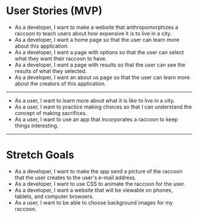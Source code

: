 # User Stories (MVP)

- As a developer, I want to make a website that anthropomorphizes a raccoon to teach users about how expensive it is to live in a city.
- As a developer, I want a home page so that the user can learn more about this application.
- As a developer, I want a page with options so that the user can select what they want their raccoon to have.
- As a developer, I want a page with results so that the user can see the results of what they selected.
- As a developer, I want an about us page so that the user can learn more about the creators of this application.

---

- As a user, I want to learn more about what it is like to live in a city.
- As a user, I want to practice making choices so that I can understand the concept of making sacrifices.
- As a user, I want to use an app that incorporates a raccoon to keep things interesting.

---

# Stretch Goals

- As a developer, I want to make the app send a picture of the raccoon that the user creates to the user's e-mail address.
- As a developer, I want to use CSS to animate the raccoon for the user.
- As a developer, I want a website that will be viewable on phones, tablets, and computer browsers.
- As a user, I want to be able to choose background images for my raccoon.
